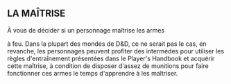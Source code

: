 ## LA MAÎTRISE


À vous de décider si un personnage maîtrise les armes

à feu. Dans la plupart des mondes de D&D, ce ne serait
pas le cas, en revanche, les personnages peuvent profiter
des intermèdes pour utiliser les règles d'entraînement
présentées dans le Player's Handbook et acquérir cette
maîtrise, à condition de disposer d'assez de munitions
pour faire fonctionner ces armes le temps d'apprendre à les
maîtriser.
